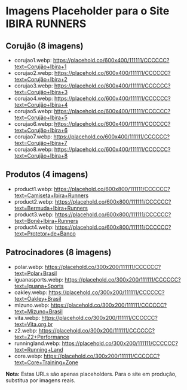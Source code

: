 # Imagens Placeholder para o Site IBIRA RUNNERS

## Corujão (8 imagens)

- corujao1.webp: https://placehold.co/600x400/111111/CCCCCC?text=Corujão+Ibira+1
- corujao2.webp: https://placehold.co/600x400/111111/CCCCCC?text=Corujão+Ibira+2
- corujao3.webp: https://placehold.co/600x400/111111/CCCCCC?text=Corujão+Ibira+3
- corujao4.webp: https://placehold.co/600x400/111111/CCCCCC?text=Corujão+Ibira+4
- corujao5.webp: https://placehold.co/600x400/111111/CCCCCC?text=Corujão+Ibira+5
- corujao6.webp: https://placehold.co/600x400/111111/CCCCCC?text=Corujão+Ibira+6
- corujao7.webp: https://placehold.co/600x400/111111/CCCCCC?text=Corujão+Ibira+7
- corujao8.webp: https://placehold.co/600x400/111111/CCCCCC?text=Corujão+Ibira+8

## Produtos (4 imagens)

- product1.webp: https://placehold.co/600x800/111111/CCCCCC?text=Camiseta+Ibira+Runners
- product2.webp: https://placehold.co/600x800/111111/CCCCCC?text=Bermuda+Ibira+Runners
- product3.webp: https://placehold.co/600x800/111111/CCCCCC?text=Boné+Ibira+Runners
- product4.webp: https://placehold.co/600x800/111111/CCCCCC?text=Protetor+de+Banco

## Patrocinadores (8 imagens)

- polar.webp: https://placehold.co/300x200/111111/CCCCCC?text=Polar+Brasil
- iguanasports.webp: https://placehold.co/300x200/111111/CCCCCC?text=Iguana+Sports
- oakley.webp: https://placehold.co/300x200/111111/CCCCCC?text=Oakley+Brasil
- mizuno.webp: https://placehold.co/300x200/111111/CCCCCC?text=Mizuno+Brasil
- vita.webp: https://placehold.co/300x200/111111/CCCCCC?text=Vita.org.br
- z2.webp: https://placehold.co/300x200/111111/CCCCCC?text=Z2+Performance
- runningland.webp: https://placehold.co/300x200/111111/CCCCCC?text=Running+Land
- core.webp: https://placehold.co/300x200/111111/CCCCCC?text=Core+Training+Zone

**Nota:** Estas URLs são apenas placeholders. Para o site em produção, substitua por imagens reais.
